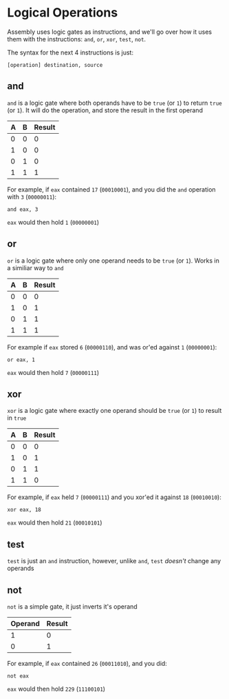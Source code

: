 # Logical Operations

Assembly uses logic gates as instructions, and we'll go over how it uses them with the instructions: `and`, `or`, `xor`, `test`, `not`.

The syntax for the next 4 instructions is just:

```text
[operation] destination, source
```

## and

`and` is a logic gate where both operands have to be `true` \(or `1`\) to return `true` \(or `1`\). It will do the operation, and store the result in the first operand

| A | B | Result |
| :--- | :--- | :--- |
| 0 | 0 | 0 |
| 1 | 0 | 0 |
| 0 | 1 | 0 |
| 1 | 1 | 1 |

For example, if `eax` contained `17` \(`00010001`\), and you did the `and` operation with `3` \(`00000011`\):

```text
and eax, 3
```

`eax` would then hold `1` \(`00000001`\)

## or

`or` is a logic gate where only one operand needs to be `true` \(or `1`\). Works in a similiar way to `and`

| A | B | Result |
| :--- | :--- | :--- |
| 0 | 0 | 0 |
| 1 | 0 | 1 |
| 0 | 1 | 1 |
| 1 | 1 | 1 |

For example if `eax` stored `6` \(`00000110`\), and was or'ed against `1` \(`00000001`\):

```text
or eax, 1
```

`eax` would then hold `7` \(`00000111`\)

## xor

`xor` is a logic gate where exactly one operand should be `true` \(or `1`\) to result in `true`

| A | B | Result |
| :--- | :--- | :--- |
| 0 | 0 | 0 |
| 1 | 0 | 1 |
| 0 | 1 | 1 |
| 1 | 1 | 0 |

For example, if `eax` held `7` \(`00000111`\) and you xor'ed it against `18` \(`00010010`\):

```text
xor eax, 18
```

`eax` would then hold `21` \(`00010101`\)

## test

`test` is just an `and` instruction, however, unlike `and`, `test` _doesn't_ change any operands

## not

`not` is a simple gate, it just inverts it's operand

| Operand | Result |
| :--- | :--- |
| 1 | 0 |
| 0 | 1 |

For example, if `eax` contained `26` \(`00011010`\), and you did:

```text
not eax
```

`eax` would then hold `229` \(`11100101`\)

